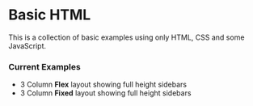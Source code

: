 Basic HTML
==========
This is a collection of basic examples using only HTML, CSS and some JavaScript.

### Current Examples

* 3 Column **Flex** layout showing full height sidebars
* 3 Column **Fixed** layout showing full height sidebars
